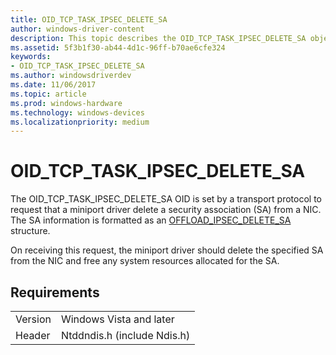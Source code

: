 ```yaml
---
title: OID_TCP_TASK_IPSEC_DELETE_SA
author: windows-driver-content
description: This topic describes the OID_TCP_TASK_IPSEC_DELETE_SA object identifier (OID).
ms.assetid: 5f3b1f30-ab44-4d1c-96ff-b70ae6cfe324
keywords:
- OID_TCP_TASK_IPSEC_DELETE_SA
ms.author: windowsdriverdev
ms.date: 11/06/2017
ms.topic: article
ms.prod: windows-hardware
ms.technology: windows-devices
ms.localizationpriority: medium
---
```


# OID_TCP_TASK_IPSEC_DELETE_SA

The OID_TCP_TASK_IPSEC_DELETE_SA OID is set by a transport protocol to request that a miniport driver delete a security association (SA) from a NIC. The SA information is formatted as an [OFFLOAD_IPSEC_DELETE_SA](https://msdn.microsoft.com/library/windows/hardware/ff569058) structure.

On receiving this request, the miniport driver should delete the specified SA from the NIC and free any system resources allocated for the SA.

## Requirements

| | |
| --- | --- |
| Version | Windows Vista and later |
| Header | Ntddndis.h (include Ndis.h) |


